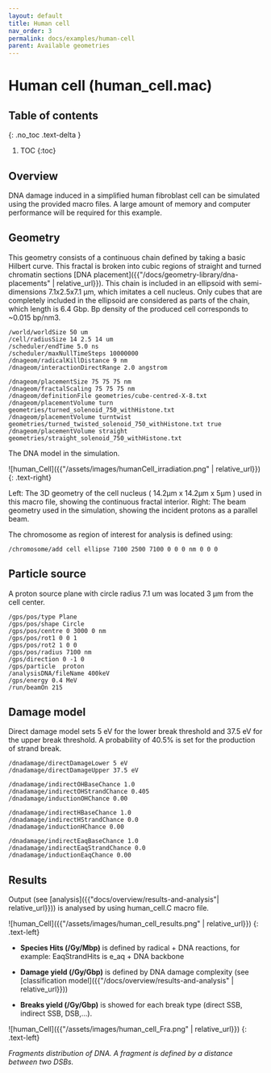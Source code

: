 ```yaml
---
layout: default
title: Human cell
nav_order: 3
permalink: docs/examples/human-cell
parent: Available geometries
---
```

# Human cell (human_cell.mac)

## Table of contents
{: .no_toc .text-delta }

1. TOC
{:toc}

## Overview
DNA damage induced in a simplified human fibroblast cell can be simulated using the provided macro files. A large amount of memory and computer performance will be required for this example.
## Geometry
This geometry consists of a continuous chain defined by taking a basic Hilbert curve. This fractal is broken into cubic regions of straight and turned chromatin sections [DNA placement]({{"/docs/geometry-library/dna-placements" | relative_url}}). This chain is included in an ellipsoid with semi-dimensions 7.1x2.5x7.1 μm, which imitates a cell nucleus. Only cubes that are completely included in the ellipsoid are considered as parts of the chain, which length is 6.4 Gbp. Bp density of the produced cell corresponds to ~0.015 bp/nm3.
```
/world/worldSize 50 um
/cell/radiusSize 14 2.5 14 um
/scheduler/endTime 5.0 ns
/scheduler/maxNullTimeSteps 10000000
/dnageom/radicalKillDistance 9 nm
/dnageom/interactionDirectRange 2.0 angstrom

/dnageom/placementSize 75 75 75 nm
/dnageom/fractalScaling 75 75 75 nm
/dnageom/definitionFile geometries/cube-centred-X-8.txt
/dnageom/placementVolume turn geometries/turned_solenoid_750_withHistone.txt
/dnageom/placementVolume turntwist geometries/turned_twisted_solenoid_750_withHistone.txt true
/dnageom/placementVolume straight geometries/straight_solenoid_750_withHistone.txt
```
The DNA model in the simulation.

![human_Cell]({{"/assets/images/humanCell_irradiation.png" | relative_url}})
{: .text-right}

Left: The 3D geometry of the cell nucleus ( 14.2μm x 14.2μm x 5μm ) used in this macro file, showing the continuous fractal interior. Right: The beam geometry used in the simulation, showing the incident protons as a parallel beam.

The chromosome as region of interest for analysis is defined using:
 
```
/chromosome/add cell ellipse 7100 2500 7100 0 0 0 nm 0 0 0
```
## Particle source
A proton source plane with circle radius 7.1 um was located 3 μm from the cell center. 
```
/gps/pos/type Plane
/gps/pos/shape Circle
/gps/pos/centre 0 3000 0 nm
/gps/pos/rot1 0 0 1
/gps/pos/rot2 1 0 0
/gps/pos/radius 7100 nm
/gps/direction 0 -1 0
/gps/particle  proton
/analysisDNA/fileName 400keV
/gps/energy 0.4 MeV
/run/beamOn 215
```
## Damage model
Direct damage model sets 5 eV for the lower break threshold and 37.5 eV for the upper break threshold. A probability of 40.5% is set for the production of strand break.
```
/dnadamage/directDamageLower 5 eV
/dnadamage/directDamageUpper 37.5 eV

/dnadamage/indirectOHBaseChance 1.0
/dnadamage/indirectOHStrandChance 0.405
/dnadamage/inductionOHChance 0.00

/dnadamage/indirectHBaseChance 1.0
/dnadamage/indirectHStrandChance 0.0
/dnadamage/inductionHChance 0.00

/dnadamage/indirectEaqBaseChance 1.0
/dnadamage/indirectEaqStrandChance 0.0
/dnadamage/inductionEaqChance 0.00
```
## Results
Output (see [analysis]({{"docs/overview/results-and-analysis"| relative_url}})) is analysed by using human_cell.C macro file. 

![human_Cell]({{"/assets/images/human_cell_results.png" | relative_url}})
{: .text-left}

- **Species Hits (/Gy/Mbp)** is defined by radical + DNA reactions, 
for example: EaqStrandHits is e_aq + DNA backbone


- **Damage yield (/Gy/Gbp)** is defined by DNA damage complexity (see [classification model]({{"/docs/overview/results-and-analysis" | relative_url}}))


- **Breaks yield (/Gy/Gbp)** is showed for each break type (direct SSB, indirect SSB, DSB,...).

![human_Cell]({{"/assets/images/human_cell_Fra.png" | relative_url}})
{: .text-left}

*Fragments distribution of DNA. A fragment is defined by a distance between two DSBs.* 

